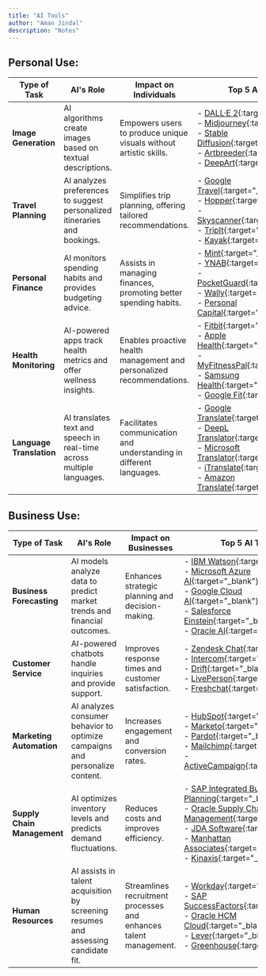 ```yaml
---
title: "AI Tools"
author: "Aman Jindal"
description: "Notes"
---
```


## Personal Use:

| **Type of Task**        | **AI's Role**                                                             | **Impact on Individuals**                                   | **Top 5 AI Tools**                                                                                                                                                                                                                       |
|-------------------------|---------------------------------------------------------------------------|------------------------------------------------------------|------------------------------------------------------------------------------------------------------------------------------------------------------------------------------------------------------------------------------------------|
| **Image Generation**    | AI algorithms create images based on textual descriptions.               | Empowers users to produce unique visuals without artistic skills. | - [DALL·E 2](https://openai.com/dall-e){:target="_blank"} <br> - [Midjourney](https://www.midjourney.com/){:target="_blank"} <br> - [Stable Diffusion](https://stability.ai/){:target="_blank"} <br> - [Artbreeder](https://www.artbreeder.com/){:target="_blank"} <br> - [DeepArt](https://deepart.io/){:target="_blank"}           |
| **Travel Planning**     | AI analyzes preferences to suggest personalized itineraries and bookings.| Simplifies trip planning, offering tailored recommendations. | - [Google Travel](https://www.google.com/travel/){:target="_blank"} <br> - [Hopper](https://www.hopper.com/){:target="_blank"} <br> - [Skyscanner](https://www.skyscanner.net/){:target="_blank"} <br> - [TripIt](https://www.tripit.com/){:target="_blank"} <br> - [Kayak](https://www.kayak.com/){:target="_blank"}               |
| **Personal Finance**    | AI monitors spending habits and provides budgeting advice.               | Assists in managing finances, promoting better spending habits. | - [Mint](https://www.mint.com/){:target="_blank"} <br> - [YNAB](https://www.youneedabudget.com/){:target="_blank"} <br> - [PocketGuard](https://pocketguard.com/){:target="_blank"} <br> - [Wally](https://wally.me/){:target="_blank"} <br> - [Personal Capital](https://www.personalcapital.com/){:target="_blank"}           |
| **Health Monitoring**   | AI-powered apps track health metrics and offer wellness insights.        | Enables proactive health management and personalized recommendations.| - [Fitbit](https://www.fitbit.com/){:target="_blank"} <br> - [Apple Health](https://www.apple.com/ios/health/){:target="_blank"} <br> - [MyFitnessPal](https://www.myfitnesspal.com/){:target="_blank"} <br> - [Samsung Health](https://www.samsung.com/global/galaxy/apps/samsung-health/){:target="_blank"} <br> - [Google Fit](https://www.google.com/fit/){:target="_blank"} |
| **Language Translation**| AI translates text and speech in real-time across multiple languages.    | Facilitates communication and understanding in different languages. | - [Google Translate](https://translate.google.com/){:target="_blank"} <br> - [DeepL Translator](https://www.deepl.com/translator){:target="_blank"} <br> - [Microsoft Translator](https://translator.microsoft.com/){:target="_blank"} <br> - [iTranslate](https://www.itranslate.com/){:target="_blank"} <br> - [Amazon Translate](https://aws.amazon.com/translate/){:target="_blank"} |


## Business Use:

| **Type of Task**          | **AI's Role**                                                             | **Impact on Businesses**                                   | **Top 5 AI Tools**                                                                                                                                                                                                                       |
|---------------------------|---------------------------------------------------------------------------|-----------------------------------------------------------|------------------------------------------------------------------------------------------------------------------------------------------------------------------------------------------------------------------------------------------|
| **Business Forecasting**  | AI models analyze data to predict market trends and financial outcomes.  | Enhances strategic planning and decision-making.          | - [IBM Watson](https://www.ibm.com/watson){:target="_blank"} <br> - [Microsoft Azure AI](https://azure.microsoft.com/en-us/services/cognitive-services/){:target="_blank"} <br> - [Google Cloud AI](https://cloud.google.com/products/ai){:target="_blank"} <br> - [Salesforce Einstein](https://www.salesforce.com/products/einstein/overview/){:target="_blank"} <br> - [Oracle AI](https://www.oracle.com/artificial-intelligence/){:target="_blank"}   |
| **Customer Service**      | AI-powered chatbots handle inquiries and provide support.               | Improves response times and customer satisfaction.        | - [Zendesk Chat](https://www.zendesk.com/chat/){:target="_blank"} <br> - [Intercom](https://www.intercom.com/){:target="_blank"} <br> - [Drift](https://www.drift.com/){:target="_blank"} <br> - [LivePerson](https://www.liveperson.com/){:target="_blank"} <br> - [Freshchat](https://www.freshworks.com/live-chat-software/){:target="_blank"}              |
| **Marketing Automation**  | AI analyzes consumer behavior to optimize campaigns and personalize content.| Increases engagement and conversion rates.                | - [HubSpot](https://www.hubspot.com/){:target="_blank"} <br> - [Marketo](https://www.marketo.com/){:target="_blank"} <br> - [Pardot](https://www.salesforce.com/products/marketing-cloud/marketing-automation/){:target="_blank"} <br> - [Mailchimp](https://mailchimp.com/){:target="_blank"} <br> - [ActiveCampaign](https://www.activecampaign.com/){:target="_blank"}        |
| **Supply Chain Management**| AI optimizes inventory levels and predicts demand fluctuations.        | Reduces costs and improves efficiency.                   | - [SAP Integrated Business Planning](https://www.sap.com/products/scm.html){:target="_blank"} <br> - [Oracle Supply Chain Management](https://www.oracle.com/scm/){:target="_blank"} <br> - [JDA Software](https://jda.com/){:target="_blank"} <br> - [Manhattan Associates](https://www.manh.com/){:target="_blank"} <br> - [Kinaxis](https://www.kinaxis.com/){:target="_blank"}        |
| **Human Resources**       | AI assists in talent acquisition by screening resumes and assessing candidate fit.| Streamlines recruitment processes and enhances talent management.| - [Workday](https://www.workday.com/){:target="_blank"} <br> - [SAP SuccessFactors](https://www.sap.com/products/hcm.html){:target="_blank"} <br> - [Oracle HCM Cloud](https://www.oracle.com/human-capital-management/){:target="_blank"} <br> - [Lever](https://www.lever.co/){:target="_blank"} <br> - [Greenhouse](https://www.greenhouse.io/){:target="_blank"}            |
